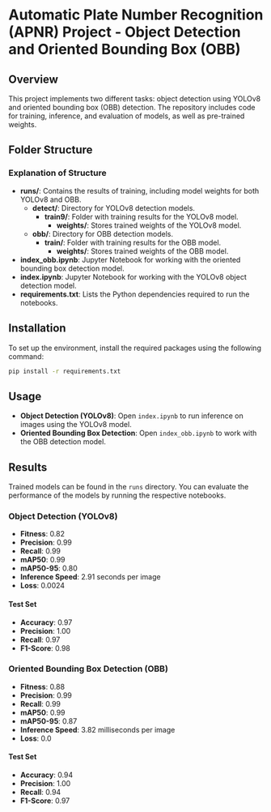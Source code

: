 # Automatic Plate Number Recognition (APNR) Project - Object Detection and Oriented Bounding Box (OBB) 

## Overview
This project implements two different tasks: object detection using YOLOv8 and oriented bounding box (OBB) detection. The repository includes code for training, inference, and evaluation of models, as well as pre-trained weights.

## Folder Structure
### Explanation of Structure
- **runs/**: Contains the results of training, including model weights for both YOLOv8 and OBB.
  - **detect/**: Directory for YOLOv8 detection models.
    - **train9/**: Folder with training results for the YOLOv8 model.
      - **weights/**: Stores trained weights of the YOLOv8 model.
  - **obb/**: Directory for OBB detection models.
    - **train/**: Folder with training results for the OBB model.
      - **weights/**: Stores trained weights of the OBB model.
- **index_obb.ipynb**: Jupyter Notebook for working with the oriented bounding box detection model.
- **index.ipynb**: Jupyter Notebook for working with the YOLOv8 object detection model.
- **requirements.txt**: Lists the Python dependencies required to run the notebooks.

## Installation
To set up the environment, install the required packages using the following command:

```bash
pip install -r requirements.txt
```

## Usage
- **Object Detection (YOLOv8)**: Open `index.ipynb` to run inference on images using the YOLOv8 model.
- **Oriented Bounding Box Detection**: Open `index_obb.ipynb` to work with the OBB detection model.

## Results
Trained models can be found in the `runs` directory. You can evaluate the performance of the models by running the respective notebooks.

### Object Detection (YOLOv8)
- **Fitness**: 0.82
- **Precision**: 0.99
- **Recall**: 0.99
- **mAP50**: 0.99
- **mAP50-95**: 0.80
- **Inference Speed**: 2.91 seconds per image
- **Loss**: 0.0024

#### Test Set
- **Accuracy**: 0.97
- **Precision**: 1.00
- **Recall**: 0.97
- **F1-Score**: 0.98

### Oriented Bounding Box Detection (OBB)
- **Fitness**: 0.88
- **Precision**: 0.99
- **Recall**: 0.99
- **mAP50**: 0.99
- **mAP50-95**: 0.87
- **Inference Speed**: 3.82 milliseconds per image
- **Loss**: 0.0

#### Test Set
- **Accuracy**: 0.94
- **Precision**: 1.00
- **Recall**: 0.94
- **F1-Score**: 0.97

